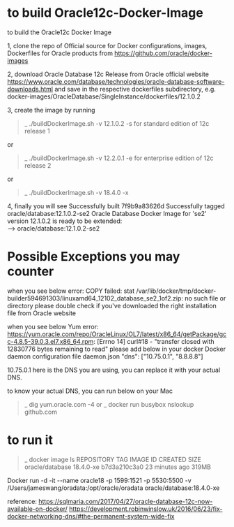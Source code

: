 # to build Oracle12c-Docker-Image
to build the Oracle12c Docker Image

1, clone the repo of Official source for Docker configurations, images, Dockerfiles for Oracle products from https://github.com/oracle/docker-images

2, download Oracle Database 12c Release from Oracle official website
https://www.oracle.com/database/technologies/oracle-database-software-downloads.html
and save in the respective dockerfiles subdirectory, e.g. docker-images/OracleDatabase/SingleInstance/dockerfiles/12.1.0.2

3, create the image by running
>_ ./buildDockerImage.sh -v 12.1.0.2 -s        for standard edition of 12c release 1

or
>_ ./buildDockerImage.sh -v 12.2.0.1 -e        for enterprise edition of 12c release 2

or
>_ ./buildDockerImage.sh -v 18.4.0 -x 

4, finally you will see
Successfully built 7f9b9a83626d
Successfully tagged oracle/database:12.1.0.2-se2
  Oracle Database Docker Image for 'se2' version 12.1.0.2 is ready to be extended:     
    --> oracle/database:12.1.0.2-se2

# Possible Exceptions you may counter 
when you see below error:
COPY failed: stat /var/lib/docker/tmp/docker-builder594691303/linuxamd64_12102_database_se2_1of2.zip: no such file or directory
please double check if you've downloaded the right installation file from Oracle website

when you see below Yum error:
https://yum.oracle.com/repo/OracleLinux/OL7/latest/x86_64/getPackage/gcc-4.8.5-39.0.3.el7.x86_64.rpm: [Errno 14] curl#18 - "transfer closed with 12830776 bytes remaining to read"
please add below in your docker Docker daemon configuration file daemon.json
  "dns": ["10.75.0.1", "8.8.8.8"]

10.75.0.1 here is the DNS you are using, you can replace it with your actual DNS.

to know your actual DNS, you can run below on your Mac
>_ dig yum.oracle.com -4
or 
>_ docker run busybox nslookup github.com

# to run it 
>_ docker image ls
REPOSITORY          TAG                 IMAGE ID            CREATED             SIZE
oracle/database     18.4.0-xe           b7d3a210c3a0        23 minutes ago      319MB

Docker run -d -it --name oracle18 -p 1599:1521 -p 5530:5500 -v /Users/jameswang/oradata:/opt/oracle/oradata oracle/database:18.4.0-xe



reference:
https://sqlmaria.com/2017/04/27/oracle-database-12c-now-available-on-docker/
https://development.robinwinslow.uk/2016/06/23/fix-docker-networking-dns/#the-permanent-system-wide-fix

